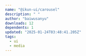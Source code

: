 ```yaml
---
name: "@ikun-ui/carousel"
description: " "
author: "baiwusanyu"
downloads: 12
dependents: 1
updated: "2025-01-24T03:48:41.205Z"
tags: 
  - ui
  - media
---
```

